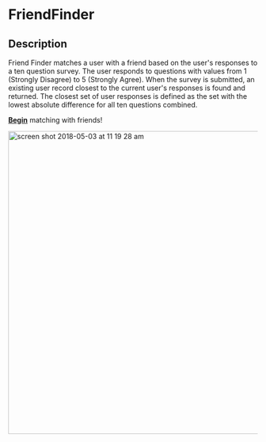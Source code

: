 # FriendFinder

## Description
Friend Finder matches a user with a friend based on the user's responses to a ten question survey. The user responds to questions with values from 1 (Strongly Disagree) to 5 (Strongly Agree). When the survey is submitted, an existing user record closest to the current user's responses is found and returned. The closest set of user responses is defined as the set with the lowest absolute difference for all ten questions combined.

<a href="https://warm-temple-82899.herokuapp.com/survey"><b>Begin</b></a> matching with friends!

<img width="613" alt="screen shot 2018-05-03 at 11 19 28 am" src="https://user-images.githubusercontent.com/31232038/39595381-2f649444-4ec4-11e8-9545-fa8051e27192.png">
